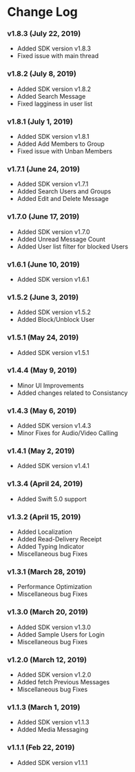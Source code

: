 # Change Log

### v1.8.3 (July 22, 2019)
- Added SDK version v1.8.3
- Fixed issue with main thread

### v1.8.2 (July 8, 2019)
- Added SDK version v1.8.2
- Added Search Message
- Fixed lagginess in user list 

### v1.8.1 (July 1, 2019)
- Added SDK version v1.8.1
- Added Add Members to Group
- Fixed issue with Unban Members

### v1.7.1 (June 24, 2019)
- Added SDK version v1.7.1
- Added Search Users and Groups
- Added Edit and Delete Message


### v1.7.0 (June 17, 2019)
- Added SDK version v1.7.0
- Added Unread Message Count
- Added User list filter for blocked Users


### v1.6.1 (June 10, 2019)
- Added SDK version v1.6.1


### v1.5.2 (June 3, 2019)
- Added SDK version v1.5.2
- Added Block/Unblock User


### v1.5.1 (May 24, 2019)
- Added SDK version v1.5.1


### v1.4.4 (May 9, 2019)
- Minor UI Improvements
- Added changes related to Consistancy

### v1.4.3 (May 6, 2019)
- Added SDK version v1.4.3
- Minor Fixes for Audio/Video Calling 


### v1.4.1 (May 2, 2019)
- Added SDK version v1.4.1

### v1.3.4 (April 24, 2019)
- Added Swift 5.0 support


### v1.3.2 (April 15, 2019)
- Added Localization
- Added Read-Delivery Receipt
- Added Typing Indicator
- Miscellaneous bug Fixes

### v1.3.1 (March 28, 2019)
- Performance Optimization
- Miscellaneous bug Fixes

### v1.3.0 (March 20, 2019)
- Added SDK version v1.3.0
- Added Sample Users for Login
- Miscellaneous bug Fixes


### v1.2.0 (March 12, 2019)
- Added SDK version v1.2.0
- Added fetch Previous Messages
- Miscellaneous bug Fixes


### v1.1.3 (March 1, 2019)
- Added SDK version v1.1.3
- Added Media Messaging


### v1.1.1 (Feb 22, 2019)
- Added SDK version v1.1.1
